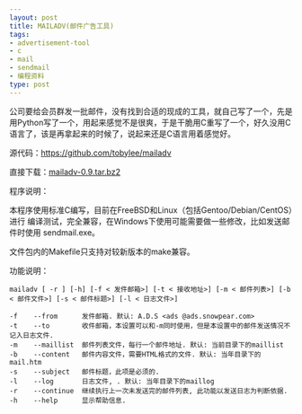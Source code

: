 ```yaml
---
layout: post
title: MAILADV(邮件广告工具)
tags:
- advertisement-tool
- c
- mail
- sendmail
- 编程资料
type: post
---
```

公司要给会员群发一批邮件，没有找到合适的现成的工具，就自己写了一个，先是用Python写了一个，用起来感觉不是很爽，于是干脆用C重写了一个，好久没用C语言了，该是再拿起来的时候了，说起来还是C语言用着感觉好。

源代码：<https://github.com/tobylee/mailadv>

直接下载：[mailadv-0.9.tar.bz2](http://www.tobycn.org/tc/usr/uploads/2011/02/1513920453.bz2)

程序说明：

本程序使用标准C编写，目前在FreeBSD和Linux（包括Gentoo/Debian/CentOS）进行
编译测试，完全兼容，在Windows下使用可能需要做一些修改，比如发送邮件时使用
sendmail.exe。

文件包内的Makefile只支持对较新版本的make兼容。

功能说明：

`mailadv [ -r ] [-h] [-f < 发件邮箱>] [-t < 接收地址>] [-m < 邮件列表>] [-b < 邮件文件>] [-s < 邮件标题>] [-l < 日志文件>]`

    -f    --from      发件邮箱. 默认: A.D.S <ads @ads.snowpear.com>
    -t    --to        收件邮箱，本设置可以和-m同时使用，但是本设置中的邮件发送情况不记入日志文件.
    -m    --maillist  邮件列表文件，每行一个邮件地址. 默认: 当前目录下的maillist
    -b    --content   邮件内容文件，需要HTML格式的文件. 默认: 当年目录下的mail.htm
    -s    --subject   邮件标题，此项是必须的.
    -l    --log       日志文件, . 默认: 当年目录下的maillog
    -r    --continue  继续执行上一次未发送完的邮件列表, 此功能以发送日志为判断依据.
    -h    --help      显示帮助信息.
